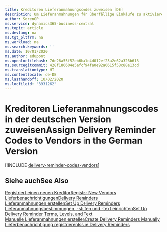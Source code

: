 ```yaml
---
title: Kreditoren Lieferanmahnungscodes zuweisen [DE]
description: Um Lieferanmahnungen für überfällige Einkäufe zu aktivieren, müssen Sie Kreditoren Lieferanmahnungsbedingungen in der deutschen Version zuweisen.
author: SorenGP
ms.service: dynamics365-business-central
ms.topic: article
ms.devlang: na
ms.tgt_pltfrm: na
ms.workload: na
ms.search.keywords: ''
ms.date: 10/01/2020
ms.author: edupont
ms.openlocfilehash: 7de26a55f52eb6ba1e4d012ef23a2e62a326b613
ms.sourcegitcommit: 428f180604e5afcf94fa0e92a0615f58c88e13cd
ms.translationtype: HT
ms.contentlocale: de-DE
ms.lasthandoff: 10/02/2020
ms.locfileid: "3931262"
---
```

# <a name="assign-delivery-reminder-codes-to-vendors-in-the-german-version"></a><span data-ttu-id="41fdf-103">Kreditoren Lieferanmahnungscodes in der deutschen Version zuweisen</span><span class="sxs-lookup"><span data-stu-id="41fdf-103">Assign Delivery Reminder Codes to Vendors in the German Version</span></span>

[!INCLUDE [delivery-reminder-codes-vendors](../includes/ATCHDE/delivery-reminder-codes-vendors.md)]

## <a name="see-also"></a><span data-ttu-id="41fdf-104">Siehe auch</span><span class="sxs-lookup"><span data-stu-id="41fdf-104">See Also</span></span>

[<span data-ttu-id="41fdf-105">Registriert einen neuen Kreditor</span><span class="sxs-lookup"><span data-stu-id="41fdf-105">Register New Vendors</span></span>](../../purchasing-how-register-new-vendors.md)  
[<span data-ttu-id="41fdf-106">Lieferbenachrichtigungen</span><span class="sxs-lookup"><span data-stu-id="41fdf-106">Delivery Reminders</span></span>](delivery-reminders.md)  
[<span data-ttu-id="41fdf-107">Lieferanmahnungen erstellen</span><span class="sxs-lookup"><span data-stu-id="41fdf-107">Set Up Delivery Reminders</span></span>](how-to-set-up-delivery-reminders.md)  
[<span data-ttu-id="41fdf-108">Lieferanmahnungsbestimmungen, -stufen und -text einrichten</span><span class="sxs-lookup"><span data-stu-id="41fdf-108">Set Up Delivery Reminder Terms, Levels, and Text</span></span>](how-to-set-up-delivery-reminder-terms-levels-and-text.md)  
[<span data-ttu-id="41fdf-109">Manuelle Lieferanmahnungen erstellen</span><span class="sxs-lookup"><span data-stu-id="41fdf-109">Create Delivery Reminders Manually</span></span>](how-to-create-delivery-reminders-manually.md)  
[<span data-ttu-id="41fdf-110">Lieferbenachrichtigung registrieren</span><span class="sxs-lookup"><span data-stu-id="41fdf-110">Issue Delivery Reminders</span></span>](how-to-issue-delivery-reminders.md)  
